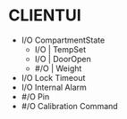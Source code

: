 # CLIENTUI

- I/O CompartmentState
  - I/O | TempSet
  - I/O | DoorOpen
  - #/O | Weight
- I/O Lock Timeout
- I/O Internal Alarm
- #/O Pin
- #/O Calibration Command